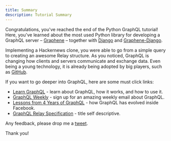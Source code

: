```yaml
---
title: Summary
description: Tutorial Summary
---
```


Congratulations, you've reached the end of the Python GraphQL tutorial! Here, you've learned about the most used Python library for developing a GraphQL server – [Graphene](http://graphene-python.org/) – together with [Django](https://www.djangoproject.com/) and [Graphene-Django](http://docs.graphene-python.org/projects/django/en/latest/).

Implementing a Hackernews clone, you were able to go from a simple query to creating an awesome Relay structure. As you noticed, GraphQL is changing how clients and servers communicate and exchange data. Even being a young technology, it is already being adopted by big players, such as [GitHub](https://developer.github.com/v4/).

If you want to go deeper into GraphQL, here are some must click links:

* [Learn GraphQL](http://graphql.org/learn/) - learn about GraphQL, how it works, and how to use it.
* [GraphQL Weekly](https://graphqlweekly.com/) - sign up for an amazing weekly email about GraphQL.
* [Lessons from 4 Years of GraphQL](https://www.youtube.com/watch?v=zVNrqo9XGOs) - how GraphQL has evolved inside Facebook.
* [GraphQL Relay Specification](https://facebook.github.io/relay/docs/graphql-relay-specification.html) - title self descriptive.

Any feedback, please drop me a [tweet](https://twitter.com/jonatasbaldin).

Thank you!
